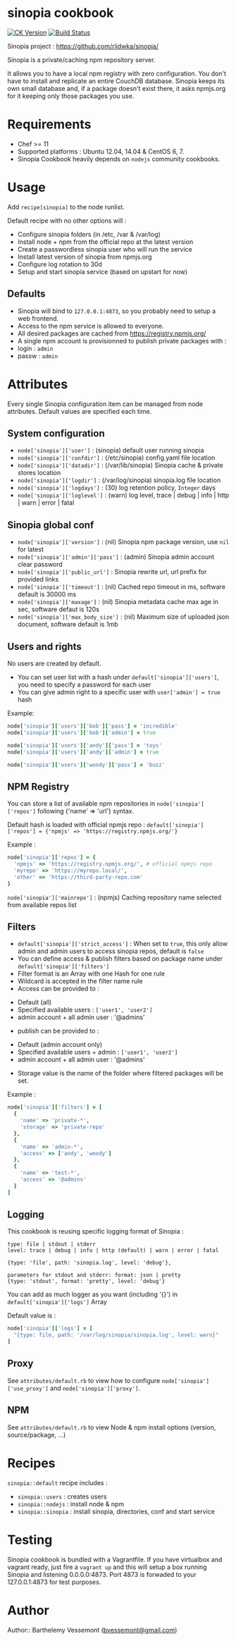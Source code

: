 # sinopia cookbook
[![CK Version](http://img.shields.io/cookbook/v/sinopia.svg)](https://supermarket.getchef.com/cookbooks/sinopia) [![Build Status](https://img.shields.io/travis/redguide/nodejs.svg)](https://travis-ci.org/BarthV/sinopia-cookbook)

Sinopia project : https://github.com/rlidwka/sinopia/

Sinopia is a private/caching npm repository server.

It allows you to have a local npm registry with zero configuration. You don't have to install and replicate an entire CouchDB database. Sinopia keeps its own small database and, if a package doesn't exist there, it asks npmjs.org for it keeping only those packages you use.

# Requirements

- Chef >= 11
- Supported platforms : Ubuntu 12.04, 14.04 & CentOS 6, 7.
- Sinopia Cookbook heavily depends on `nodejs` community cookbooks.

# Usage

Add `recipe[sinopia]` to the node runlist.

Default recipe with no other options will :

- Configure sinopia folders (in /etc, /var & /var/log)
- Install node + npm from the official repo at the latest version
- Create a passwordless sinopia user who will run the service
- Install latest version of sinopia from npmjs.org
- Configure log rotation to 30d
- Setup and start sinopia service (based on upstart for now)

## Defaults
* Sinopia will bind to `127.0.0.1:4873`, so you probably need to setup a web frontend.
* Access to the npm service is allowed to everyone.
* All desired packages are cached from https://registry.npmjs.org/
* A single npm account is provisionned to publish private packages with :
 * login : `admin`
 * passw : `admin`

# Attributes
Every single Sinopia configuration item can be managed from node attributes.
Default values are specified each time.

## System configuration

- `node['sinopia']['user']` : (sinopia) default user running sinopia
- `node['sinopia']['confdir']` : (/etc/sinopia) config.yaml file location
- `node['sinopia']['datadir']` : (/var/lib/sinopia) Sinopia cache & private stores location
- `node['sinopia']['logdir']` : (/var/log/sinopia) sinopia.log file location
- `node['sinopia']['logdays']` : (30) log retention policy, `Integer` days
- `node['sinopia']['loglevel']` : (warn) log level, trace | debug | info | http | warn | error | fatal

## Sinopia global conf

- `node['sinopia']['version']` : (nil) Sinopia npm package version, use `nil` for latest
- `node['sinopia']['admin']['pass']` : (admin) Sinopia admin account clear password
- `node['sinopia']['public_url']` : Sinopia rewrite url, url prefix for provided links
- `node['sinopia']['timeout']` : (nil) Cached repo timeout in ms, software default is 30000 ms
- `node['sinopia']['maxage']` : (nil) Sinopia metadata cache max age in sec, software defaut is 120s
- `node['sinopia']['max_body_size']` : (nil) Maximum size of uploaded json document, software default is 1mb

## Users and rights

No users are created by default.

* You can set user list with a hash under `default['sinopia']['users']`, you need to specify a password for each user
* You can give admin right to a specific user with `user['admin'] = true` hash

Example:
```ruby
node['sinopia']['users']['bob']['pass'] = 'incredible'
node['sinopia']['users']['bob']['admin'] = true

node['sinopia']['users']['andy']['pass'] = 'toys'
node['sinopia']['users']['andy']['admin'] = true

node['sinopia']['users']['woody']['pass'] = 'buzz'
```

## NPM Registry

You can store a list of available npm repositories in `node['sinopia']['repos']` following {'name' => 'url'} syntax. 

Default hash is loaded with official npmjs repo : `default['sinopia']['repos'] = {'npmjs' => 'https://registry.npmjs.org/'}`

Example :
```ruby
node['sinopia']['repos'] = {
  'npmjs' => 'https://registry.npmjs.org/', # official npmjs repo
  'myrepo' => 'https://myrepo.local/',
  'other' => 'https://third-party-repo.com'
}
```

`node['sinopia']['mainrepo']` : (npmjs) Caching repository name selected from available repos list

## Filters

- `default['sinopia']['strict_access']` : When set to `true`, this only allow admin and admin users to access sinopia repos, default is `false`
- You can define access & publish filters based on package name under `default['sinopia']['filters']`
- Filter format is an Array with one Hash for one rule  
- Wildcard is accepted in the filter name rule
- Access can be provided to :
 * Default (all)
 * Specified available users : `['user1', 'user2']`
 * admin account + all admin user : '@admins'
- publish can be provided to :
 * Default (admin account only)
 * Specified available users + admin : `['user1', 'user2']`
 * admin account + all admin user : '@admins'
- Storage value is the name of the folder where filtered packages will be set.

Example :
```ruby
node['sinopia']['filters'] = [
  {
    'name' => 'private-*',
    'storage' => 'private-repo'
  },
  {
    'name' => 'admin-*',
    'access' => ['andy', 'woody']
  },
  {
    'name' => 'test-*',
    'access' => '@admins'
  }
]
```

## Logging

This cookbook is reusing specific logging format of Sinopia :

```
type: file | stdout | stderr
level: trace | debug | info | http (default) | warn | error | fatal

{type: 'file', path: 'sinopia.log', level: 'debug'},

parameters for stdout and stderr: format: json | pretty
{type: 'stdout', format: 'pretty', level: 'debug'}
```

You can add as much logger as you want (including '{}') in `default['sinopia']['logs']` Array

Default value is :
```ruby
node['sinopia']['logs'] = [
  "{type: file, path: '/var/log/sinopia/sinopia.log', level: warn}"
]
```

## Proxy

See `attributes/default.rb` to view how to configure `node['sinopia']['use_proxy']` and `node['sinopia']['proxy']`.

## NPM

See `attributes/default.rb` to view Node & npm install options (version, source/package, ...)

# Recipes

`sinopia::default` recipe includes :
- `sinopia::users` : creates users
- `sinopia::nodejs` : install node & npm
- `sinopia::sinopia` : install sinopia, directories, conf and start service

# Testing

Sinopia cookbook is bundled with a Vagrantfile. If you have virtualbox and vagrant ready, just fire a `vagrant up` and this will setup a box running Sinopia and listening 0.0.0.0:4873. Port 4873 is forwaded to your 127.0.0.1:4873 for test purposes.

# Author

Author:: Barthelemy Vessemont (<bvessemont@gmail.com>)
